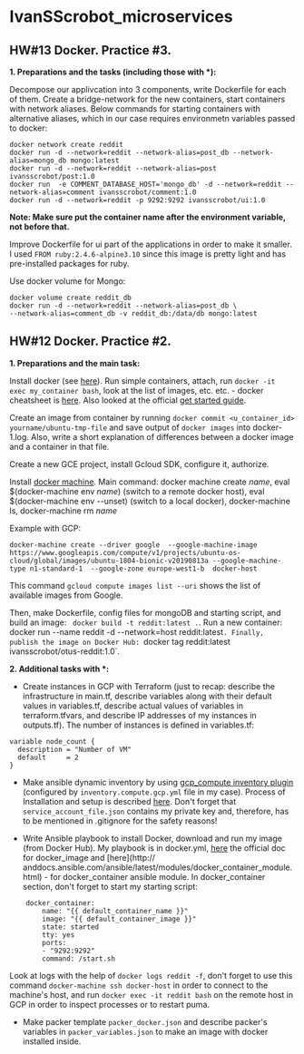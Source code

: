 # IvanSScrobot_microservices

## HW#13 Docker. Practice #3.

**1. Preparations and the tasks (including those with \*):**

Decompose our applivcation into 3 components, write Dockerfile for each of them. Create a bridge-network for the new containers, start containers with network aliases. Below commands for starting containers with alternative aliases, which in our case requires environmetn variables passed to docker:
```
docker network create reddit
docker run -d --network=reddit --network-alias=post_db --network-alias=mongo_db mongo:latest
docker run -d --network=reddit --network-alias=post ivansscrobot/post:1.0
docker run  -e COMMENT_DATABASE_HOST='mongo_db' -d --network=reddit --network-alias=comment ivansscrobot/comment:1.0
docker run -d --network=reddit -p 9292:9292 ivansscrobot/ui:1.0
```
**Note: Make sure put the container name after the environment variable, not before that.**

Improve Dockerfile for ui part of the applications in order to make it smaller. I used `FROM ruby:2.4.6-alpine3.10` since this image is pretty light and has pre-installed packages for ruby.

Use docker volume for Mongo:
```
docker volume create reddit_db
docker run -d --network=reddit --network-alias=post_db \
--network-alias=comment_db -v reddit_db:/data/db mongo:latest
```

## HW#12 Docker. Practice #2.

**1. Preparations and the main task:**

Install docker (see [here](https://docs.docker.com/install/linux/docker-ce/centos/)). Run simple containers, attach, run `docker -it exec my_container bash`, look at the list of images, etc. etc. - docker cheatsheet is [here](https://medium.com/statuscode/dockercheatsheet-9730ce03630d). Also looked at the official [get started guide](https://docs.docker.com/get-started/).

Create an image from container by running `docker commit <u_container_id> yourname/ubuntu-tmp-file` and save output of `docker images` into docker-1.log. Also, write a short explanation of differences between a docker image and a container in that file.

Create a new GCE project, install Gcloud SDK, configure it, authorize. 

Install [docker machine](https://docs.docker.com/machine/install-machine/). Main command: docker machine create _name_, eval $(docker-machine env _name_) (switch to a remote docker host),  eval $(docker-machine env --unset) (switch to a local docker), docker-machine ls, docker-machine rm _name_

Example with GCP:
```
docker-machine create --driver google  --google-machine-image https://www.googleapis.com/compute/v1/projects/ubuntu-os-cloud/global/images/ubuntu-1804-bionic-v20190813a --google-machine-type n1-standard-1  --google-zone europe-west1-b  docker-host
```
This command `gcloud compute images list --uri` shows the list of available images from Google. 

Then, make Dockerfile, config files for mongoDB and starting script, and build an image: ` docker build -t reddit:latest .`. Run a new container: docker run --name reddit -d --network=host reddit:latest`. Finally, publish the image on Docker Hub: `docker tag reddit:latest ivansscrobot/otus-reddit:1.0`.

**2. Additional tasks with \*:**

- Create instances in GCP with Terraform (just to recap: describe the infrastructure in main.tf, describe variables along with their default values in variables.tf, describe actual values of variables in terraform.tfvars, and describe IP addresses of my instances in outputs.tf). The number of instances is defined in variables.tf:
```
variable node_count {
  description = "Number of VM"
  default     = 2
}
```
- Make ansible dynamic inventory by using [gcp_compute inventory plugin](https://github.com/ansible/ansible/blob/devel/lib/ansible/plugins/inventory/gcp_compute.py) (configured by `inventory.compute.gcp.yml` file in my case). Process of Installation and setup is described [here](http://matthieure.me/2018/12/31/ansible_inventory_plugin.html). 
Don't forget that `service_account_file.json` contains my private key and, therefore, has to be mentioned in .gitignore for the safety reasons!

- Write Ansible playbook to install Docker, download and run my image (from Docker Hub). My playbook is in docker.yml, [here](https://docs.ansible.com/ansible/2.6/modules/docker_image_module.html#docker-image-module) the official doc for docker_image and [here](http:// anddocs.ansible.com/ansible/latest/modules/docker_container_module.html) - for docker_container ansible module. In docker_container section, don't forget to start my starting script:
```
    docker_container:
        name: "{{ default_container_name }}"
        image: "{{ default_container_image }}"
        state: started
        tty: yes
        ports:
        - "9292:9292"
        command: /start.sh
```

Look at logs with the help of `docker logs reddit -f`, don't forget to use this command `docker-machine ssh docker-host` in order to connect to the machine's host, and run `docker exec -it reddit bash` on the remote host in GCP in order to inspect processes or to restart puma.

- Make packer template `packer_docker.json` and describe packer's variables in `packer_variables.json` to make an image with docker installed inside. 
